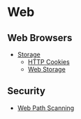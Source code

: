 # Web
## Web Browsers
- [Storage](Browsers/Storage/README.md)
  - [HTTP Cookies](Browsers/Storage/HTTP%20Cookies.md)
  - [Web Storage](Browsers/Storage/Web%20Storage.md)

## Security
- [Web Path Scanning](Security/Web%20Path%20Scanning.md)